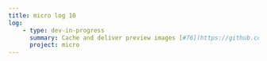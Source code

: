 ```yaml
---
title: micro log 10
log:
    - type: dev-in-progress
      summary: Cache and deliver preview images [#76](https://github.com/noyainrain/micro/issues/76)
      project: micro
---
```

